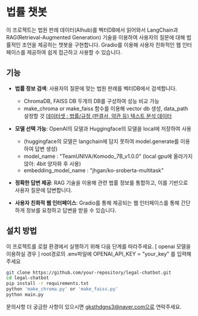 # 법률 챗봇 

이 프로젝트는 법원 판례 데이터(AIhub)를 벡터DB에서 읽어와서 LangChain과 RAG(Retrieval-Augmented Generation) 기술을 이용하여 사용자의 질문에 대해 법률적인 조언을 제공하는 챗봇을 구현합니다.
Gradio를 이용해 사용자 친화적인 웹 인터페이스를 제공하여 쉽게 접근하고 사용할 수 있습니다.

## 기능

- **법률 정보 검색**: 사용자의 질문에 맞는 법원 판례를 벡터DB에서 검색합니다.
    - ChromaDB, FAISS DB 두개의 DB를 구성하여 성능 비교 가능
    - make_chroma or make_faiss 함수를 이용해 vector db 생성, data_path 설정할 것 [데이터셋 : 법률/규정 (판결서, 약관 등) 텍스트 분석 데이터](https://aihub.or.kr/aihubdata/data/view.do?currMenu=&topMenu=&aihubDataSe=data&dataSetSn=580)

- **모델 선택 가능**: OpenAI의 모델과 Huggingface의 모델을 local에 저장하여 사용
    - (huggingface의 모델은 langchain에 담지 못하여 model.generate를 이용하여 답변 생성)
    - model_name : "TeamUNIVA/Komodo_7B_v1.0.0" (local gpu에 올라가지 않아: 4bit 양자화 후 사용)
    - embedding_model_name : "jhgan/ko-sroberta-multitask"
- **정확한 답변 제공**: RAG 기술을 이용해 관련 법률 정보를 통합하고, 이를 기반으로 사용자 질문에 답변합니다.
- **사용자 친화적 웹 인터페이스**: Gradio를 통해 제공되는 웹 인터페이스를 통해 간단하게 정보를 요청하고 답변을 받을 수 있습니다.

## 설치 방법
이 프로젝트를 로컬 환경에서 실행하기 위해 다음 단계를 따라주세요.
[ openai 모델을 이용하실 경우 ] root경로의 .env파일에 OPENAI_API_KEY = "your_key" 를 입력해주세요

```bash
git clone https://github.com/your-repository/legal-chatbot.git
cd legal-chatbot
pip install -r requirements.txt
python 'make_chroma.py' or 'make_faiss.py' 
python main.py
```

문의사항
더 궁금한 사항이 있으시면 gksthdgns3@naver.com으로 연락주세요.